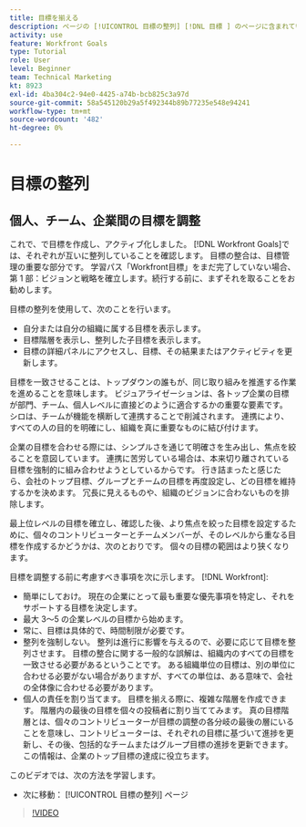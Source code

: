```yaml
---
title: 目標を揃える
description: ページの [!UICONTROL 目標の整列] [!DNL 目標 ] のページに含まれています。
activity: use
feature: Workfront Goals
type: Tutorial
role: User
level: Beginner
team: Technical Marketing
kt: 8923
exl-id: 4ba304c2-94e0-4425-a74b-bcb825c3a97d
source-git-commit: 58a545120b29a5f492344b89b77235e548e94241
workflow-type: tm+mt
source-wordcount: '482'
ht-degree: 0%

---
```


# 目標の整列

## 個人、チーム、企業間の目標を調整

これで、で目標を作成し、アクティブ化しました。 [!DNL Workfront Goals]では、それぞれが互いに整列していることを確認します。 目標の整合は、目標管理の重要な部分です。 学習パス「Workfront目標」をまだ完了していない場合、第 1 部：ビジョンと戦略を確立します。続行する前に、まずそれを取ることをお勧めします。

<!--Insert link to LP 1, above -->

目標の整列を使用して、次のことを行います。

* 自分または自分の組織に属する目標を表示します。
* 目標階層を表示し、整列した子目標を表示します。
* 目標の詳細パネルにアクセスし、目標、その結果またはアクティビティを更新します。

目標を一致させることは、トップダウンの誰もが、同じ取り組みを推進する作業を進めることを意味します。 ビジュアライゼーションは、各トップ企業の目標が部門、チーム、個人レベルに直接どのように適合するかの重要な要素です。 シロは、チームが機能を横断して連携することで削減されます。 連携により、すべての人の目的を明確にし、組織を真に重要なものに結び付けます。

企業の目標を合わせる際には、シンプルさを通じて明確さを生み出し、焦点を絞ることを意図しています。 連携に苦労している場合は、本来切り離されている目標を強制的に組み合わせようとしているからです。 行き詰まったと感じたら、会社のトップ目標、グループとチームの目標を再度設定し、どの目標を維持するかを決めます。 冗長に見えるものや、組織のビジョンに合わないものを排除します。

最上位レベルの目標を確立し、確認した後、より焦点を絞った目標を設定するために、個々のコントリビューターとチームメンバーが、そのレベルから重なる目標を作成するかどうかは、次のとおりです。 個々の目標の範囲はより狭くなります。

<!-- Pro-tips graphic -->

目標を調整する前に考慮すべき事項を次に示します。 [!DNL Workfront]:

* 簡単にしておけ。 現在の企業にとって最も重要な優先事項を特定し、それをサポートする目標を決定します。
* 最大 3～5 の企業レベルの目標から始めます。
* 常に、目標は具体的で、時間制限が必要です。
* 整列を強制しない。 整列は進行に影響を与えるので、必要に応じて目標を整列させます。 目標の整合に関する一般的な誤解は、組織内のすべての目標を一致させる必要があるということです。 ある組織単位の目標は、別の単位に合わせる必要がない場合がありますが、すべての単位は、ある意味で、会社の全体像に合わせる必要があります。
* 個人の責任を割り当てます。 目標を揃える際に、複雑な階層を作成できます。 階層内の最後の目標を個々の投稿者に割り当ててみます。 真の目標階層とは、個々のコントリビューターが目標の調整の各分岐の最後の層にいることを意味し、コントリビューターは、それぞれの目標に基づいて進捗を更新し、その後、包括的なチームまたはグループ目標の進捗を更新できます。 この情報は、企業のトップ目標の達成に役立ちます。

このビデオでは、次の方法を学習します。

* 次に移動： [!UICONTROL 目標の整列] ページ

>[!VIDEO](https://video.tv.adobe.com/v/335195/?quality=12)

